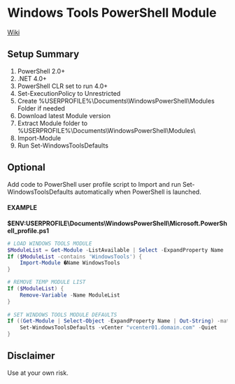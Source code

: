 # Windows Tools PowerShell Module

[Wiki](http://www.bonusbits.com/wiki/HowTo:Use_Windows_Tools_PowerShell_Module)

## Setup Summary

1. PowerShell 2.0+
2. .NET 4.0+
3. PowerShell CLR set to run 4.0+
4. Set-ExecutionPolicy to Unrestricted
5. Create %USERPROFILE%\Documents\WindowsPowerShell\Modules Folder if needed
6. Download latest Module version
7. Extract Module folder to %USERPROFILE%\Documents\WindowsPowerShell\Modules\
8. Import-Module
9. Run Set-WindowsToolsDefaults


## Optional 
Add code to PowerShell user profile script to Import and run Set-WindowsToolsDefaults automatically when PowerShell is launched.

#### EXAMPLE

**$ENV:USERPROFILE\Documents\WindowsPowerShell\Microsoft.PowerShell_profile.ps1**

```powershell
# LOAD WINDOWS TOOLS MODULE
$ModuleList = Get-Module -ListAvailable | Select -ExpandProperty Name
If ($ModuleList -contains 'WindowsTools') {
	Import-Module �Name WindowsTools
}

# REMOVE TEMP MODULE LIST
If ($ModuleList) {
	Remove-Variable -Name ModuleList
}
	
# SET WINDOWS TOOLS MODULE DEFAULTS
If ((Get-Module | Select-Object -ExpandProperty Name | Out-String) -match "WindowsTools") {
	Set-WindowsToolsDefaults -vCenter "vcenter01.domain.com" -Quiet
}
```


## Disclaimer

Use at your own risk.